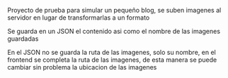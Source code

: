 Proyecto de prueba para simular un pequeño blog, se suben imagenes al servidor en lugar de transformarlas a un formato

Se guarda en un JSON el contenido asi como el nombre de las imagenes guardadas

En el JSON no se guarda la ruta de las imagenes, solo su nombre, en el frontend se completa la ruta de las imagenes, de esta manera se puede cambiar sin problema la ubicacion de las imagenes